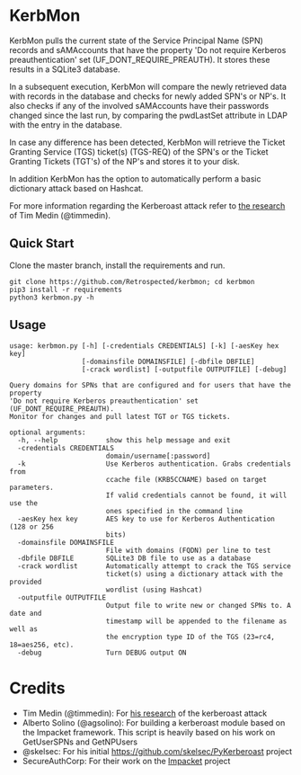 KerbMon
=================
KerbMon pulls the current state of the Service Principal Name (SPN) records and sAMAccounts that have the property 'Do not require Kerberos preauthentication' set (UF_DONT_REQUIRE_PREAUTH). It stores these results in a SQLite3 database.


In a subsequent execution, KerbMon will compare the newly retrieved data with records in the database and checks for newly added SPN's or NP's. It also checks if any of the involved sAMAccounts have their passwords changed since the last run, by comparing the pwdLastSet attribute in LDAP with the entry in the database.

In case any difference has been detected, KerbMon will retrieve the Ticket Granting Service (TGS) ticket(s) (TGS-REQ) of the SPN's or the Ticket Granting Tickets (TGT's) of the NP's and stores it to your disk.

In addition KerbMon has the option to automatically perform a basic dictionary attack based on Hashcat.

For more information regarding the Kerberoast attack refer to [the research](http://www.irongeek.com/i.php?page=videos/derbycon4/t120-attacking-microsoft-kerberos-kicking-the-guard-dog-of-hades-tim-medin) of Tim Medin (@timmedin).

Quick Start
---------------
Clone the master branch, install the requirements and run.

```
git clone https://github.com/Retrospected/kerbmon; cd kerbmon
pip3 install -r requirements
python3 kerbmon.py -h
```

Usage
---------------

```
usage: kerbmon.py [-h] [-credentials CREDENTIALS] [-k] [-aesKey hex key]
                  [-domainsfile DOMAINSFILE] [-dbfile DBFILE]
                  [-crack wordlist] [-outputfile OUTPUTFILE] [-debug]

Query domains for SPNs that are configured and for users that have the property
'Do not require Kerberos preauthentication' set (UF_DONT_REQUIRE_PREAUTH).
Monitor for changes and pull latest TGT or TGS tickets.

optional arguments:
  -h, --help            show this help message and exit
  -credentials CREDENTIALS
                        domain/username[:password]
  -k                    Use Kerberos authentication. Grabs credentials from
                        ccache file (KRB5CCNAME) based on target parameters.
                        If valid credentials cannot be found, it will use the
                        ones specified in the command line
  -aesKey hex key       AES key to use for Kerberos Authentication (128 or 256
                        bits)
  -domainsfile DOMAINSFILE
                        File with domains (FQDN) per line to test
  -dbfile DBFILE        SQLite3 DB file to use as a database
  -crack wordlist       Automatically attempt to crack the TGS service
                        ticket(s) using a dictionary attack with the provided
                        wordlist (using Hashcat)
  -outputfile OUTPUTFILE
                        Output file to write new or changed SPNs to. A date and
                        timestamp will be appended to the filename as well as
                        the encryption type ID of the TGS (23=rc4, 18=aes256, etc).
  -debug                Turn DEBUG output ON
```

Credits
==========
- Tim Medin (@timmedin): For [his research](http://www.irongeek.com/i.php?page=videos/derbycon4/t120-attacking-microsoft-kerberos-kicking-the-guard-dog-of-hades-tim-medin) of the kerberoast attack
- Alberto Solino (@agsolino): For building a kerberoast module based on the Impacket framework. This script is heavily based on his work on GetUserSPNs and GetNPUsers
- @skelsec: For his initial https://github.com/skelsec/PyKerberoast project
- SecureAuthCorp: For their work on the [Impacket](https://github.com/SecureAuthCorp/impacket) project
